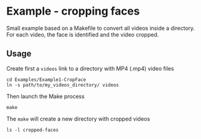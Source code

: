 # Example - cropping faces

Small example based on a Makefile to convert all videos inside a directory.
For each video, the face is identified and the video cropped.

## Usage

Create first a `videos` link to a directory with MP4 (.mp4) video files

    cd Examples/Example1-CropFace
    ln -s path/to/my_videos_directory/ videos

Then launch the Make process

    make
   
The `make` will create a new directory with cropped videos

    ls -l cropped-faces
